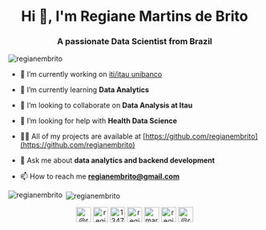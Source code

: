 <h1 align="center">Hi 👋, I'm Regiane Martins de Brito</h1>
<h3 align="center">A passionate Data Scientist from Brazil</h3>

<p align="left"> <img src="https://komarev.com/ghpvc/?username=regianembrito" alt="regianembrito" /> </p>

- 🔭 I’m currently working on [iti/itau unibanco](https://conta.iti.itau/)

- 🌱 I’m currently learning **Data Analytics**

- 👯 I’m looking to collaborate on **Data Analysis at Itau**

- 🤝 I’m looking for help with **Health Data Science**

- 👨‍💻 All of my projects are available at [https://github.com/regianembrito](https://github.com/regianembrito)

- 💬 Ask me about **data analytics and backend development**

- 📫 How to reach me **regianembrito@gmail.com**

<p><img align="left" src="https://github-readme-stats.vercel.app/api/top-langs/?username=regianembrito&layout=compact&hide=html" alt="regianembrito" /></p>

<p>&nbsp;<img align="center" src="https://github-readme-stats.vercel.app/api?username=regianembrito&show_icons=true" alt="regianembrito" /></p>

<p align="center">
<a href="https://twitter.com/@regiane_andrade" target="blank"><img align="center" src="https://cdn.jsdelivr.net/npm/simple-icons@3.0.1/icons/twitter.svg" alt="@regiane_andrade" height="30" width="30" /></a>
<a href="https://linkedin.com/in/regianembrito" target="blank"><img align="center" src="https://cdn.jsdelivr.net/npm/simple-icons@3.0.1/icons/linkedin.svg" alt="regianembrito" height="30" width="30" /></a>
<a href="https://stackoverflow.com/users/13471053" target="blank"><img align="center" src="https://cdn.jsdelivr.net/npm/simple-icons@3.0.1/icons/stackoverflow.svg" alt="13471053" height="30" width="30" /></a>
<a href="https://kaggle.com/regianemartinsbrito" target="blank"><img align="center" src="https://cdn.jsdelivr.net/npm/simple-icons@3.0.1/icons/kaggle.svg" alt="regianemartinsbrito" height="30" width="30" /></a>
<a href="https://fb.com/martins.regiane.silva" target="blank"><img align="center" src="https://cdn.jsdelivr.net/npm/simple-icons@3.0.1/icons/facebook.svg" alt="martins.regiane.silva" height="30" width="30" /></a>
<a href="https://instagram.com/regiane.mbrito" target="blank"><img align="center" src="https://cdn.jsdelivr.net/npm/simple-icons@3.0.1/icons/instagram.svg" alt="regiane.mbrito" height="30" width="30" /></a>
<a href="https://medium.com/@regianembrito" target="blank"><img align="center" src="https://cdn.jsdelivr.net/npm/simple-icons@3.0.1/icons/medium.svg" alt="@regianembrito" height="30" width="30" /></a>
</p>
